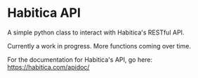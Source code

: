 # Habitica API
A simple python class to interact with Habitica's RESTful API. 

Currently a work in progress. More functions coming over time. 

For the documentation for Habitica's API, go here: https://habitica.com/apidoc/